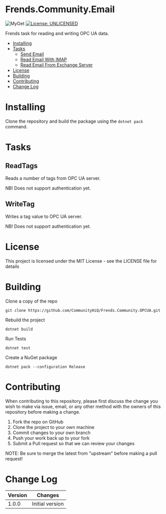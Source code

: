 # Frends.Community.Email

![MyGet](https://img.shields.io/myget/frends-community/v/Frends.Community.OPCUA) [![License: UNLICENSED](https://img.shields.io/badge/License-UNLICENSED-yellow.svg)](https://opensource.org/licenses/UNLICENSED) 

Frends task for reading and writing OPC UA data.

- [Installing](#installing)
- [Tasks](#tasks)
  - [Send Email](#sendemail)
  - [Read Email With IMAP](#reademailwithimap)
  - [Read Email From Exchange Server](#reademailfromexchangeserver)
- [License](#license)
- [Building](#building)
- [Contributing](#contributing)
- [Change Log](#change-log)

# Installing

Clone the repository and build the package using the `dotnet pack` command.

Tasks
=====

## ReadTags

Reads a number of tags from OPC UA server.

NB! Does not support authentication yet.

## WriteTag

Writes a tag value to OPC UA server.

NB! Does not support authentication yet.

# License

This project is licensed under the MIT License - see the LICENSE file for details

# Building

Clone a copy of the repo

`git clone https://github.com/CommunityHiQ/Frends.Community.OPCUA.git`

Rebuild the project

`dotnet build`

Run Tests

`dotnet test`

Create a NuGet package

`dotnet pack --configuration Release`

# Contributing
When contributing to this repository, please first discuss the change you wish to make via issue, email, or any other method with the owners of this repository before making a change.

1. Fork the repo on GitHub
2. Clone the project to your own machine
3. Commit changes to your own branch
4. Push your work back up to your fork
5. Submit a Pull request so that we can review your changes

NOTE: Be sure to merge the latest from "upstream" before making a pull request!

# Change Log

| Version             | Changes                 |
| ---------------------| ---------------------|
| 1.0.0 | Initial version |
